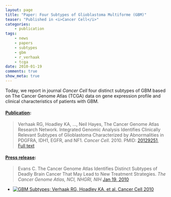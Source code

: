 ```yaml
---
layout: page
title: "Paper: Four Subtypes of Glioblastoma Multiforme (GBM)"
teaser: "Published in <i>Cancer Cell</i>"
categories:
    - publication
tags:
    - news
    - papers
    - subtypes
    - gbm
    - r_verhaak
    - tcga
date: 2010-01-19
comments: true
show_meta: true
---
```


Today, we report in journal *Cancer Cell* four distinct subtypes of GBM based on The Cancer Genome Atlas (TCGA) data on gene expression profile and clinical characteristics of patients with GBM.

#### [Publication](http://www.ncbi.nlm.nih.gov/pubmed/20129251):  

>Verhaak RG, Hoadley KA, ..., Neil Hayes, The Cancer Genome Atlas Research Network. Integrated Genomic Analysis Identifies Clinically Relevant Subtypes of Glioblastoma Characterized by Abnormalities in PDGFRA, IDH1, EGFR, and NF1. *Cancer Cell*. 2010. PMID: [20129251](http://www.ncbi.nlm.nih.gov/pubmed/20129251), [Full text](http://www.cell.com/cancer-cell/abstract/S1535-6108(09)00432-2)

#### [Press release](http://cancergenome.nih.gov/newsevents/newsannouncements/glioblastoma4subtypes):  

>Evans C. The Cancer Genome Atlas Identifies Distinct Subtypes of Deadly Brain Cancer That May Lead to New Treatment Strategies. *The Cancer Genome Atlas, NCI, NHGRI, NIH* [Jan 19, 2010](http://cancergenome.nih.gov/newsevents/newsannouncements/glioblastoma4subtypes)

<ul class="small-block-grid-1">
<li><a href="{{ site.url }}/publication/paper_gbm_subtypes_cancer_cell/"><img alt="GBM Subtypes; Verhaak RG, Hoadley KA, et al. Cancer Cell 2010" title="GBM Subtypes; Verhaak RG, Hoadley KA, et al. Cancer Cell 2010" src="{{ site.url }}/images/publpics/gbmsubtypes_header.png"></a></li>
</ul>
